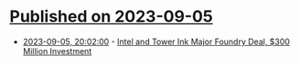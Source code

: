 # [Published on 2023-09-05](index.md)

* [2023-09-05, 20:02:00](https://slashdot.org/story/23/09/05/1923256/intel-and-tower-ink-major-foundry-deal-300-million-investment?utm_source=rss1.0mainlinkanon&utm_medium=feed) - [Intel and Tower Ink Major Foundry Deal, $300 Million Investment](https://slashdot.org/story/23/09/05/1923256/intel-and-tower-ink-major-foundry-deal-300-million-investment?utm_source=rss1.0mainlinkanon&utm_medium=feed)
